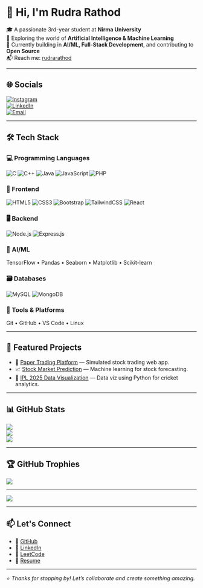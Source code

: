 # 👋 Hi, I'm Rudra Rathod

🎓 A passionate 3rd-year student at **Nirma University**  
🤖 Exploring the world of **Artificial Intelligence & Machine Learning**  
🌱 Currently building in **AI/ML, Full-Stack Development**, and contributing to **Open Source**  
📬 Reach me: [rudrarathod](https://www.linkedin.com/in/rudra-rathod-a58746243/)

---

## 🌐 Socials

[![Instagram](https://img.shields.io/badge/Instagram-%23E4405F.svg?style=flat&logo=Instagram&logoColor=white)](https://www.instagram.com/rudrarathod_29/)  
[![LinkedIn](https://img.shields.io/badge/LinkedIn-%230077B5.svg?style=flat&logo=linkedin&logoColor=white)](https://www.linkedin.com/in/rudra-rathod-a58746243/)  
[![Email](https://img.shields.io/badge/Email-D14836?style=flat&logo=gmail&logoColor=white)](mailto:rudvik2911@gmail.com)

---

## 🛠️ Tech Stack

### 💻 Programming Languages
![C](https://img.shields.io/badge/c-%2300599C.svg?style=for-the-badge&logo=c&logoColor=white)
![C++](https://img.shields.io/badge/c++-%2300599C.svg?style=for-the-badge&logo=c%2B%2B&logoColor=white)
![Java](https://img.shields.io/badge/java-%23ED8B00.svg?style=for-the-badge&logo=openjdk&logoColor=white)
![JavaScript](https://img.shields.io/badge/javascript-%23323330.svg?style=for-the-badge&logo=javascript&logoColor=%23F7DF1E)
![PHP](https://img.shields.io/badge/php-%23777BB4.svg?style=for-the-badge&logo=php&logoColor=white)

### 🎨 Frontend
![HTML5](https://img.shields.io/badge/html5-%23E34F26.svg?style=for-the-badge&logo=html5&logoColor=white)
![CSS3](https://img.shields.io/badge/css3-%231572B6.svg?style=for-the-badge&logo=css3&logoColor=white)
![Bootstrap](https://img.shields.io/badge/bootstrap-%238511FA.svg?style=for-the-badge&logo=bootstrap&logoColor=white)
![TailwindCSS](https://img.shields.io/badge/tailwindcss-%2338B2AC.svg?style=for-the-badge&logo=tailwind-css&logoColor=white)
![React](https://img.shields.io/badge/react-%2320232a.svg?style=for-the-badge&logo=react&logoColor=%2361DAFB)

### 🖥️ Backend
![Node.js](https://img.shields.io/badge/node.js-6DA55F?style=for-the-badge&logo=node.js&logoColor=white)
![Express.js](https://img.shields.io/badge/express.js-%23404d59.svg?style=for-the-badge&logo=express&logoColor=white)

### 🧠 AI/ML
TensorFlow • Pandas • Seaborn • Matplotlib • Scikit-learn

### 🗃️ Databases
![MySQL](https://img.shields.io/badge/mysql-4479A1.svg?style=for-the-badge&logo=mysql&logoColor=white)
![MongoDB](https://img.shields.io/badge/mongodb-%2347A248.svg?style=for-the-badge&logo=mongodb&logoColor=white)

### 🔧 Tools & Platforms
Git • GitHub • VS Code • Linux

---

## 🚀 Featured Projects

- 🔁 [Paper Trading Platform](https://github.com/Rudrar77/paper-trading) — Simulated stock trading web app.
- 📈 [Stock Market Prediction](https://github.com/Rudrar77/stockmarketprediction) — Machine learning for stock forecasting.
- 🏏 [IPL 2025 Data Visualization](https://github.com/Rudrar77/ipl2025datavisulization) — Data viz using Python for cricket analytics.

---

## 📊 GitHub Stats

![](https://github-readme-stats.vercel.app/api?username=Rudrar77&theme=radical&show_icons=true&hide_border=false)  
![](https://github-readme-stats.vercel.app/api/top-langs/?username=Rudrar77&theme=radical&layout=compact&hide_border=false)  
![](https://nirzak-streak-stats.vercel.app/?user=Rudrar77&theme=radical&hide_border=false)

---

## 🏆 GitHub Trophies

![](https://github-profile-trophy.vercel.app/?username=Rudrar77&theme=radical&no-frame=false&no-bg=true&margin-w=4)

---

[![](https://visitcount.itsvg.in/api?id=Rudrar77&icon=0&color=0)](https://visitcount.itsvg.in)

---

## 📫 Let's Connect

- 🔗 [GitHub](https://github.com/Rudrar77)
- 💼 [LinkedIn](https://www.linkedin.com/in/rudra-rathod-a58746243/)
- 🧠 [LeetCode](https://leetcode.com/u/rudrarathod/)
- 📄 [Resume](https://drive.google.com/file/d/1wfm6MzS0owwJPd0BsWeASJYvctzuyRky/view)

---

⭐ *Thanks for stopping by! Let’s collaborate and create something amazing.*
